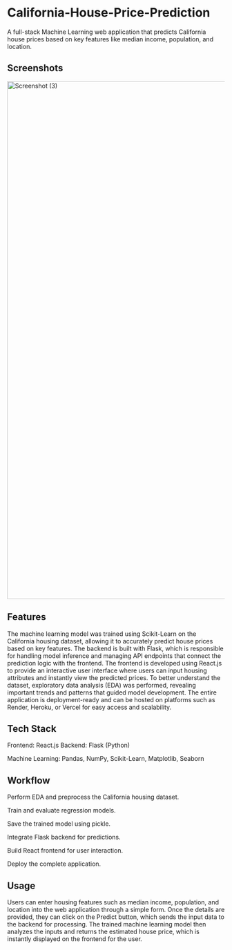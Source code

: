 # California-House-Price-Prediction
A full-stack Machine Learning web application that predicts California house prices based on key features like median income, population, and location.

## Screenshots
<img width="1920" height="1200" alt="Screenshot (3)" src="https://github.com/user-attachments/assets/e89b1b4d-1629-409b-b46b-e4c1309e6fcf" />

## Features

The machine learning model was trained using Scikit-Learn on the California housing dataset, allowing it to accurately predict house prices based on key features. The backend is built with Flask, which is responsible for handling model inference and managing API endpoints that connect the prediction logic with the frontend. The frontend is developed using React.js to provide an interactive user interface where users can input housing attributes and instantly view the predicted prices. To better understand the dataset, exploratory data analysis (EDA) was performed, revealing important trends and patterns that guided model development. The entire application is deployment-ready and can be hosted on platforms such as Render, Heroku, or Vercel for easy access and scalability.

## Tech Stack

Frontend: React.js
Backend: Flask (Python)

Machine Learning: Pandas, NumPy, Scikit-Learn, Matplotlib, Seaborn

## Workflow

Perform EDA and preprocess the California housing dataset.

Train and evaluate regression models.

Save the trained model using pickle.

Integrate Flask backend for predictions.

Build React frontend for user interaction.

Deploy the complete application.

## Usage

Users can enter housing features such as median income, population, and location into the web application through a simple form. Once the details are provided, they can click on the Predict button, which sends the input data to the backend for processing. The trained machine learning model then analyzes the inputs and returns the estimated house price, which is instantly displayed on the frontend for the user.
